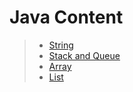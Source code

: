 # Java Content

> * [String](String.md)
> * [Stack and Queue](Stack-and-Queue.md)
> * [Array](Array.md)
> * [List](List.md)
